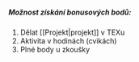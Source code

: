 ##### Možnost získání bonusových bodů:
1. Dělat [[Projekt|projekt]] v TEXu
2. Aktivita v hodinách (cvikách)
3. Plné body u zkoušky
